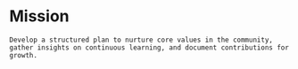 Mission
============
````
Develop a structured plan to nurture core values in the community, gather insights on continuous learning, and document contributions for growth.
````